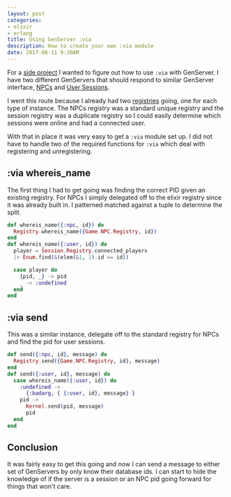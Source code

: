 ```yaml
---
layout: post
categories:
- elixir
- erlang
title: Using GenServer :via
description: How to create your own :via module
date: 2017-08-11 9:30AM
---
```


For a [side project][ex_venture] I wanted to figure out how to use `:via` with GenServer. I have two different GenServers that should respond to similar GenServer interface, [NPCs][npcs] and [User Sessions][sessions].

I went this route because I already had two [registries][registry] going, one for each type of instance. The NPCs registry was a standard unique registry and the session registry was a duplicate registry so I could easily determine which sessions were online and had a connected user.

With that in place it was very easy to get a `:via` module set up. I did not have to handle two of the required functions for `:via` which deal with registering and unregistering.

## :via whereis_name

The first thing I had to get going was finding the correct PID given an existing registry. For NPCs I simply delegated off to the elixir registry since it was already built in. I patterned matched against a tuple to determine the split.

```elixir
def whereis_name({:npc, id}) do
  Registry.whereis_name({Game.NPC.Registry, id})
end
def whereis_name({:user, id}) do
  player = Session.Registry.connected_players
  |> Enum.find(&(elem(&1, 1).id == id))

  case player do
    {pid, _} -> pid
    _ -> :undefined
  end
end
```

## :via send

This was a similar instance, delegate off to the standard registry for NPCs and find the pid for user sessions.

```elixir
def send({:npc, id}, message) do
  Registry.send({Game.NPC.Registry, id}, message)
end
def send({:user, id}, message) do
  case whereis_name({:user, id}) do
    :undefined ->
      {:badarg, { {:user, id}, message} }
    pid ->
      Kernel.send(pid, message)
      pid
  end
end
```

## Conclusion

It was fairly easy to get this going and now I can send a message to either set of GenServers by only know their database ids. I can start to hide the knowledge of if the server is a session or an NPC pid going forward for things that won't care.

[ex_venture]: https://github.com/oestrich/ex_venture
[npcs]: https://github.com/oestrich/ex_venture/blob/master/lib/game/npc.ex
[sessions]: https://github.com/oestrich/ex_venture/blob/master/lib/game/session.ex
[registry]: https://github.com/oestrich/ex_venture/blob/master/lib/game/registries.ex

